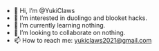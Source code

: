 - 👋 Hi, I’m @YukiClaws
- 👀 I’m interested in duolingo and blooket hacks.
- 🌱 I’m currently learning nothing.
- 💞️ I’m looking to collaborate on nothing.
- 📫 How to reach me: yukiclaws2021@gmail.com


